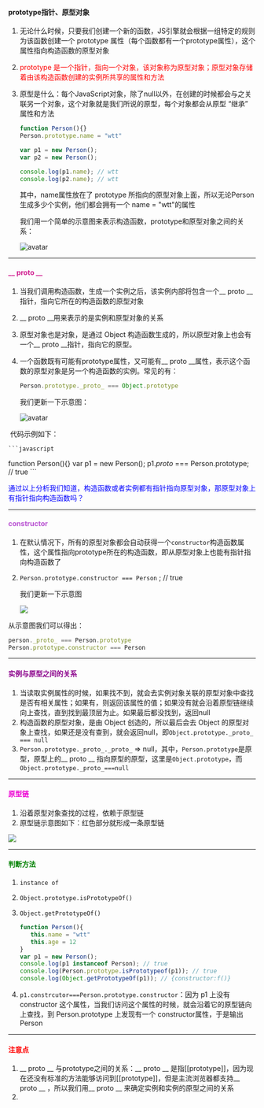 #### prototype指针、原型对象

1. 无论什么时候，只要我们创建一个新的函数，JS引擎就会根据一组特定的规则为该函数创建一个 prototype 属性（每个函数都有一个prototype属性），这个属性指向构造函数的原型对象

2. <font color=red>prototype 是一个指针，指向一个对象，该对象称为原型对象；原型对象存储着由该构造函数创建的实例所共享的属性和方法</font>

3. 原型是什么：每个JavaScript对象，除了null以外，在创建的时候都会与之关联另一个对象，这个对象就是我们所说的原型，每个对象都会从原型 “继承” 属性和方法

   ```javascript
   function Person(){}
   Person.prototype.name = "wtt"
   
   var p1 = new Person();
   var p2 = new Person();
   
   console.log(p1.name); // wtt
   console.log(p2.name); // wtt
   ```

   其中，name属性放在了 prototype 所指向的原型对象上面，所以无论Person生成多少个实例，他们都会拥有一个 name = "wtt"的属性

   我们用一个简单的示意图来表示构造函数，prototype和原型对象之间的关系：

   ![avatar](https://oscimg.oschina.net/oscnet/d2f167b48e64cf108ce9428c7fc92254441.jpg)

---

####  <font color=VioletRed >__ proto __</font>

1. 当我们调用构造函数，生成一个实例之后，该实例内部将包含一个__ proto __指针，指向它所在的构造函数的原型对象

2. __ proto __用来表示的是实例和原型对象的关系

3. 原型对象也是对象，是通过 Object 构造函数生成的，所以原型对象上也会有一个__ proto __指针，指向它的原型。

4. 一个函数既有可能有prototype属性，又可能有__ proto __属性，表示这个函数的原型对象是另一个构造函数的实例。常见的有：

   ```javascript
   Person.prototype._proto_ === Object.prototype
   ```

   我们更新一下示意图：

   ![avatar](https://oscimg.oschina.net/oscnet/9decec1b093aa16bd6746d21b94cfcabc62.jpg)

​    代码示例如下：

    ```javascript
function Person(){}
var p1 = new Person();
p1._proto_ === Person.prototype; // true
    ```

<font color=blue>通过以上分析我们知道，构造函数或者实例都有指针指向原型对象，那原型对象上有指针指向构造函数吗？</font>

---

####  <font color=MediumOrchid >constructor</font>

1. 在默认情况下，所有的原型对象都会自动获得一个`constructor`构造函数属性，这个属性指向prototype所在的构造函数，即从原型对象上也能有指针指向构造函数了

2. `Person.prototype.constructor === Person` ; // true

   我们更新一下示意图

   ![](https://oscimg.oschina.net/oscnet/9a5858d50e9b84670618ca28ac4b169f679.jpg)

从示意图我们可以得出：

```javascript
person._proto_ === Person.prototype
Person.prototype.constructor === Person
```

---

#### <font color=DarkMagenta>实例与原型之间的关系</font>

1. 当读取实例属性的时候，如果找不到，就会去实例对象关联的原型对象中查找是否有相关属性；如果有，则返回该属性的值；如果没有就会沿着原型链继续向上查找，直到找到最顶层为止。如果最后都没找到，返回null
2. 构造函数的原型对象，是由 Object 创造的，所以最后会去 Object 的原型对象上查找，如果还是没有查到，就会返回null，即`Object.prototype._proto_ === null`
3. `Person.prototype._proto_._proto_` => null，其中，`Person.prototype`是原型，原型上的__ proto __ 指向原型的原型，这里是`Object.prototype`，而`Object.prototype._proto_===null`

---

#### <font color=MediumOrchid3 >原型链</font>

1. 沿着原型对象查找的过程，依赖于原型链
2. 原型链示意图如下：红色部分就形成一条原型链

![](https://oscimg.oschina.net/oscnet/ed51385d4e238a3adacf38fe33f3e7fbd40.jpg)

---

#### <font color=green >判断方法</font>

1. `instance of`

2. `Object.prototype.isPrototypeOf()`

3. `Object.getPrototypeOf()`

   ```javascript
   function Person(){
      this.name = "wtt"
      this.age = 12
   }
   var p1 = new Person();
   console.log(p1 instanceof Person); // true
   console.log(Person.prototype.isPrototypeof(p1)); // true
   console.log(Object.getPrototypeOf(p1)); // {constructor:f()}
   ```

4. `p1.constrcutor===Person.prototype.constructor`：因为 p1 上没有 constructor 这个属性，当我们访问这个属性的时候，就会沿着它的原型链向上查找，到 Person.prototype 上发现有一个 constructor属性，于是输出 Person

---

#### <font color=red >注意点</font>

1. __ proto __ 与prototype之间的关系：__ proto __ 是指[[prototype]]，因为现在还没有标准的方法能够访问到[[prototype]]，但是主流浏览器都支持__ proto __ ，所以我们用__ proto __ 来确定实例和实例的原型之间的关系
2. 













